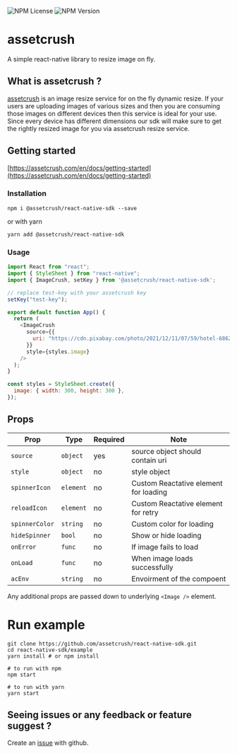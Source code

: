 ![NPM License](https://img.shields.io/npm/l/@assetcrush/react-native-sdk) ![NPM Version](https://img.shields.io/npm/v/@assetcrush/react-native-sdk)

# assetcrush

A simple react-native library to resize image on fly.

## What is assetcrush ?

[assetcrush](https://assetcrush.com/) is an image resize service for on the fly dynamic resize. If
your users are uploading images of various sizes and then you are
consuming those images on different devices then this service is ideal
for your use. Since every device has different dimensions our sdk will
make sure to get the rightly resized image for you via assetcrush resize
service.

## Getting started

[https://assetcrush.com/en/docs/getting-started](https://assetcrush.com/en/docs/getting-started)

### Installation

```
npm i @assetcrush/react-native-sdk --save
```

or with yarn

```
yarn add @assetcrush/react-native-sdk
```

### Usage

```javascript
import React from "react";
import { StyleSheet } from "react-native";
import { ImageCrush, setKey } from '@assetcrush/react-native-sdk';

// replace test-key with your assetcrush key
setKey("test-key");

export default function App() {
  return (
    <ImageCrush
      source={{
        uri: "https://cdn.pixabay.com/photo/2021/12/11/07/59/hotel-6862159__340.jpg"
      }}
      style={styles.image}
    />
  );
}

const styles = StyleSheet.create({
  image: { width: 300, height: 300 },
});
```

## Props

| Prop     | Type     | Required | Note                                         |
| -------- | -------- | -------- | -------------------------------------------- |
| `source` | `object` | yes      | source object should contain uri             |
| `style`  | `object` | no       | style object                                 |
| `spinnerIcon`  | `element` | no       | Custom Reactative element for loading                                 |
| `reloadIcon`  | `element` | no       | Custom Reactative element for retry                                 |
| `spinnerColor`  | `string` | no       | Custom color for loading                                 |
| `hideSpinner`  | `bool` | no       | Show or hide loading                                 |
| `onError`  | `func` | no       | If image fails to load                                 |
| `onLoad`  | `func` | no       | When image loads successfully                                 |
| `acEnv`  | `string` | no       | Envoirment of the compoent                                 |

Any additional props are passed down to underlying `<Image />` element.

# Run example

```
git clone https://github.com/assetcrush/react-native-sdk.git
cd react-native-sdk/example
yarn install # or npm install

# to run with npm
npm start

# to run with yarn
yarn start
```

## Seeing issues or any feedback or feature suggest ?

Create an [issue](https://github.com/assetcrush/react-native-sdk.git/issues) with github.

